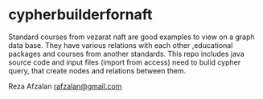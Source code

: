 cypherbuilderfornaft
====================

Standard courses from vezarat naft are good examples to view on a graph data base.
They have various relations with each other ,educational packages and courses from another standards.
This repo includes java source code and input files (import from access) need to bulid cypher query, that create nodes and relations between them.

Reza Afzalan
rafzalan@gmail.com
